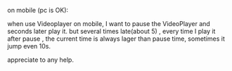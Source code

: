 on mobile (pc is OK):

when use Videoplayer on mobile, I want to pause the VideoPlayer and seconds later play it.
but several times late(about 5) , every time I play it after pause , the current time is always lager than pause time, sometimes it jump even 10s.

appreciate to any help. 